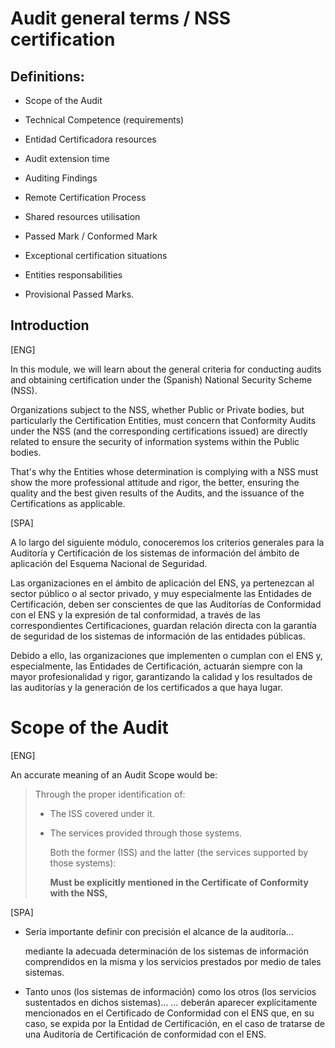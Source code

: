 # Audit general terms / NSS certification

## Definitions:

- Scope of the Audit
  
- Technical Competence (requirements)
  
- Entidad Certificadora resources
  
- Audit extension time
  
- Auditing Findings
  
- Remote Certification Process
  
- Shared resources utilisation
  
- Passed Mark / Conformed Mark
  
- Exceptional certification situations
  
- Entities responsabilities
  
- Provisional Passed Marks.
  

## Introduction

[ENG]

In this module, we will learn about the general criteria for conducting audits and obtaining certification under the (Spanish) National Security Scheme (NSS).

Organizations subject to the NSS, whether Public or Private bodies, but particularly the Certification Entities, must concern that Conformity Audits under the NSS (and the corresponding certifications issued) are directly related to ensure the security of information systems within the Public bodies.

That's why the Entities whose determination is complying with a NSS must show the more professional attitude and rigor, the better, ensuring the quality and the best given results of the Audits, and the issuance of the Certifications as applicable.

[SPA]

A lo largo del siguiente módulo, conoceremos los criterios generales para la Auditoría y Certificación de los sistemas de información del ámbito de aplicación del Esquema Nacional de Seguridad.

Las organizaciones en el ámbito de aplicación del ENS, ya pertenezcan al sector público o al sector privado, y muy especialmente las Entidades de Certificación, deben ser conscientes de que las Auditorías de Conformidad con el ENS y la expresión de tal conformidad, a través de las correspondientes Certificaciones, guardan relación directa con la garantía de seguridad de los sistemas de información de las entidades públicas.

Debido a ello, las organizaciones que implementen o cumplan con el ENS y, especialmente, las Entidades de Certificación, actuarán siempre con la mayor profesionalidad y rigor, garantizando la calidad y los resultados de las auditorías y la generación de los certificados a que haya lugar.

# Scope of the Audit

[ENG]

An accurate meaning of an Audit Scope would be:

> Through the proper identification of:
> 
> - The ISS covered under it.
>   
> - The services provided through those systems.
>   
>   Both the former (ISS) and the latter (the services supported by those systems):
>   
>   **Must be explicitly mentioned in the 
>   Certificate of Conformity with the NSS,**
>   

[SPA]

- Sería importante definir con precisión el alcance de la auditoría…
  
  mediante la adecuada determinación de los sistemas de información comprendidos en la misma y los servicios prestados por medio de tales sistemas.
  

- Tanto unos (los sistemas de información) como los otros (los servicios sustentados en dichos sistemas)… 
  ... deberán aparecer explícitamente mencionados en el Certificado de Conformidad con el ENS que, en su caso, se expida por la Entidad de Certificación, en el caso de tratarse de una Auditoría de Certificación de conformidad con el ENS.
